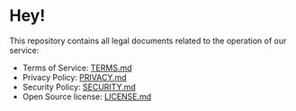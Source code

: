 # Hey!
This repository contains all legal documents related to the operation of our service:
- Terms of Service: [TERMS.md](TERMS.md)
- Privacy Policy: [PRIVACY.md](PRIVACY.md)
- Security Policy: [SECURITY.md](SECURITY.md)
- Open Source license: [LICENSE.md](LICENSE.md)